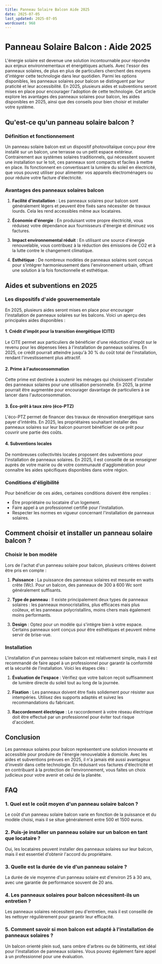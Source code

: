 ```yaml
---
title: Panneau Solaire Balcon Aide 2025
date: 2025-07-05
last_updated: 2025-07-05
wordcount: 968
---
```


# Panneau Solaire Balcon : Aide 2025

L'énergie solaire est devenue une solution incontournable pour répondre aux enjeux environnementaux et énergétiques actuels. Avec l'essor des panneaux solaires, de plus en plus de particuliers cherchent des moyens d'intégrer cette technologie dans leur quotidien. Parmi les options disponibles, les panneaux solaires pour balcon se distinguent par leur praticité et leur accessibilité. En 2025, plusieurs aides et subventions seront mises en place pour encourager l'adoption de cette technologie. Cet article explore les avantages des panneaux solaires pour balcon, les aides disponibles en 2025, ainsi que des conseils pour bien choisir et installer votre système.

## Qu'est-ce qu'un panneau solaire balcon ?

### Définition et fonctionnement

Un panneau solaire balcon est un dispositif photovoltaïque conçu pour être installé sur un balcon, une terrasse ou un petit espace extérieur. Contrairement aux systèmes solaires traditionnels, qui nécessitent souvent une installation sur le toit, ces panneaux sont compacts et faciles à mettre en place. Ils fonctionnent en convertissant la lumière du soleil en électricité, que vous pouvez utiliser pour alimenter vos appareils électroménagers ou pour réduire votre facture d'électricité.

### Avantages des panneaux solaires balcon

1. **Facilité d'installation** : Les panneaux solaires pour balcon sont généralement légers et peuvent être fixés sans nécessiter de travaux lourds. Cela les rend accessibles même aux locataires.
   
2. **Économie d'énergie** : En produisant votre propre électricité, vous réduisez votre dépendance aux fournisseurs d'énergie et diminuez vos factures.

3. **Impact environnemental réduit** : En utilisant une source d'énergie renouvelable, vous contribuez à la réduction des émissions de CO2 et à la lutte contre le changement climatique.

4. **Esthétique** : De nombreux modèles de panneaux solaires sont conçus pour s'intégrer harmonieusement dans l'environnement urbain, offrant une solution à la fois fonctionnelle et esthétique.

## Aides et subventions en 2025

### Les dispositifs d'aide gouvernementale

En 2025, plusieurs aides seront mises en place pour encourager l'installation de panneaux solaires sur les balcons. Voici un aperçu des principales aides disponibles :

#### 1. **Crédit d'impôt pour la transition énergétique (CITE)**

Le CITE permet aux particuliers de bénéficier d'une réduction d'impôt sur le revenu pour les dépenses liées à l'installation de panneaux solaires. En 2025, ce crédit pourrait atteindre jusqu'à 30 % du coût total de l'installation, rendant l'investissement plus attractif.

#### 2. **Prime à l'autoconsommation**

Cette prime est destinée à soutenir les ménages qui choisissent d'installer des panneaux solaires pour une utilisation personnelle. En 2025, la prime pourrait être augmentée pour encourager davantage de particuliers à se lancer dans l'autoconsommation.

#### 3. **Éco-prêt à taux zéro (éco-PTZ)**

L'éco-PTZ permet de financer des travaux de rénovation énergétique sans payer d'intérêts. En 2025, les propriétaires souhaitant installer des panneaux solaires sur leur balcon pourront bénéficier de ce prêt pour couvrir une partie des coûts.

#### 4. **Subventions locales**

De nombreuses collectivités locales proposent des subventions pour l'installation de panneaux solaires. En 2025, il est conseillé de se renseigner auprès de votre mairie ou de votre communauté d'agglomération pour connaître les aides spécifiques disponibles dans votre région.

### Conditions d'éligibilité

Pour bénéficier de ces aides, certaines conditions doivent être remplies :

- Être propriétaire ou locataire d'un logement.
- Faire appel à un professionnel certifié pour l'installation.
- Respecter les normes en vigueur concernant l'installation de panneaux solaires.

## Comment choisir et installer un panneau solaire balcon ?

### Choisir le bon modèle

Lors de l'achat d'un panneau solaire pour balcon, plusieurs critères doivent être pris en compte :

1. **Puissance** : La puissance des panneaux solaires est mesurée en watts crête (Wc). Pour un balcon, des panneaux de 300 à 600 Wc sont généralement suffisants.

2. **Type de panneau** : Il existe principalement deux types de panneaux solaires : les panneaux monocristallins, plus efficaces mais plus coûteux, et les panneaux polycristallins, moins chers mais également moins performants.

3. **Design** : Optez pour un modèle qui s'intègre bien à votre espace. Certains panneaux sont conçus pour être esthétiques et peuvent même servir de brise-vue.

### Installation

L'installation d'un panneau solaire balcon est relativement simple, mais il est recommandé de faire appel à un professionnel pour garantir la conformité et la sécurité de l'installation. Voici les étapes clés :

1. **Évaluation de l'espace** : Vérifiez que votre balcon reçoit suffisamment de lumière directe du soleil tout au long de la journée.

2. **Fixation** : Les panneaux doivent être fixés solidement pour résister aux intempéries. Utilisez des supports adaptés et suivez les recommandations du fabricant.

3. **Raccordement électrique** : Le raccordement à votre réseau électrique doit être effectué par un professionnel pour éviter tout risque d'accident.

## Conclusion

Les panneaux solaires pour balcon représentent une solution innovante et accessible pour produire de l'énergie renouvelable à domicile. Avec les aides et subventions prévues en 2025, il n'a jamais été aussi avantageux d'investir dans cette technologie. En réduisant vos factures d'électricité et en contribuant à la protection de l'environnement, vous faites un choix judicieux pour votre avenir et celui de la planète.

## FAQ

### 1. Quel est le coût moyen d'un panneau solaire balcon ?

Le coût d'un panneau solaire balcon varie en fonction de la puissance et du modèle choisi, mais il se situe généralement entre 500 et 1500 euros.

### 2. Puis-je installer un panneau solaire sur un balcon en tant que locataire ?

Oui, les locataires peuvent installer des panneaux solaires sur leur balcon, mais il est essentiel d'obtenir l'accord du propriétaire.

### 3. Quelle est la durée de vie d'un panneau solaire ?

La durée de vie moyenne d'un panneau solaire est d'environ 25 à 30 ans, avec une garantie de performance souvent de 20 ans.

### 4. Les panneaux solaires pour balcon nécessitent-ils un entretien ?

Les panneaux solaires nécessitent peu d'entretien, mais il est conseillé de les nettoyer régulièrement pour garantir leur efficacité.

### 5. Comment savoir si mon balcon est adapté à l'installation de panneaux solaires ?

Un balcon orienté plein sud, sans ombre d'arbres ou de bâtiments, est idéal pour l'installation de panneaux solaires. Vous pouvez également faire appel à un professionnel pour une évaluation.